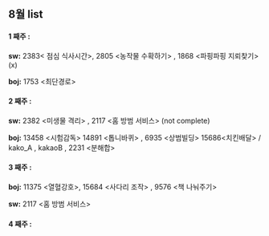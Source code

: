 ## 8월 list

#### **1 째주 :**
**sw:**  2383< 점심 식사시간>, 2805 <농작물 수확하기> , 1868 <파핑파핑 지뢰찾기>(x)

**boj:**  1753 <최단경로>

#### **2 째주 :** 

**sw:**  2382 <미생물 격리> , 2117 <홈 방범 서비스> (not complete) 

**boj:**  13458 <시험감독> 14891 <톱니바퀴>  , 6935 <상범빌딩> 15686<치킨배달> / kako_A , kakaoB , 2231 <분해합>

#### **3 째주 :**

**boj:**  11375 <열혈강호>,  15684 <사다리 조작> , 9576 <책 나눠주기>

**sw:**  2117 <홈 방범 서비스>


#### **4 째주 :**
